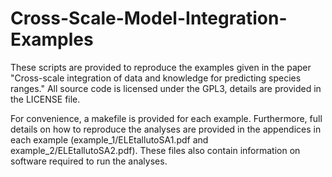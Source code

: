 Cross-Scale-Model-Integration-Examples
======================================

These scripts are provided to reproduce the examples given in the paper "Cross-scale 
integration of data and knowledge for predicting species ranges." All source code is
licensed under the GPL3, details are provided in the LICENSE file.

For convenience, a makefile is provided for each example. Furthermore, full details on
how to reproduce the analyses are provided in the appendices in each example 
(example_1/ELEtallutoSA1.pdf and example_2/ELEtallutoSA2.pdf). These files also contain
information on software required to run the analyses.

